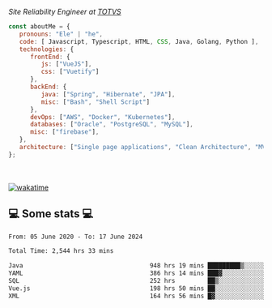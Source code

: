 <p><em>Site Reliability Engineer at <a href="https://www.totvs.com/">TOTVS</a></br>
</em></p>


```javascript
const aboutMe = {
   pronouns: "Ele" | "he",
   code: [ Javascript, Typescript, HTML, CSS, Java, Golang, Python ],
   technologies: {
      frontEnd: {
         js: ["VueJS"],
         css: ["Vuetify"]
      },
      backEnd: {
         java: ["Spring", "Hibernate", "JPA"],
         misc: ["Bash", "Shell Script"]
      },
      devOps: ["AWS", "Docker", "Kubernetes"],
      databases: ["Oracle", "PostgreSQL", "MySQL"],
      misc: ["firebase"],
   },
   architecture: ["Single page applications", "Clean Architecture", "MVC", "Microservices"],
};
```
</br></br>
[![wakatime](https://wakatime.com/badge/user/a3a8ed06-d304-4d6b-bc86-4adc418cdea7.svg)](https://wakatime.com/@a3a8ed06-d304-4d6b-bc86-4adc418cdea7)
<h2>💻 Some stats 💻</h2>

<!--START_SECTION:waka-->

```txt
From: 05 June 2020 - To: 17 June 2024

Total Time: 2,544 hrs 33 mins

Java                                   948 hrs 19 mins █████████▒░░░░░░░░░░░░░░░   37.27 %
YAML                                   386 hrs 14 mins ███▓░░░░░░░░░░░░░░░░░░░░░   15.18 %
SQL                                    252 hrs         ██▒░░░░░░░░░░░░░░░░░░░░░░   09.90 %
Vue.js                                 198 hrs 50 mins ██░░░░░░░░░░░░░░░░░░░░░░░   07.81 %
XML                                    164 hrs 56 mins █▓░░░░░░░░░░░░░░░░░░░░░░░   06.48 %
```

<!--END_SECTION:waka-->
